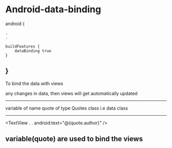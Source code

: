 # Android-data-binding


android {

    .
    .
    
    buildFeatures {
        dataBinding true
    }
}
-----------------------------------------------------------
To bind the data with views

any changes in data, then views will get automatically updated

---------------------------------------------------------
<data>
        <variable
            name="quote"
            type="com.example.databinding.Quotes" />
</data>

variable of name quote of type Quotes class i.e data class

---------------------------------------------------------
 <TextView
           .
           .
            android:text="@{quote.author}"
  />

variable(quote) are used to bind the views
---------------------------------------------------------
